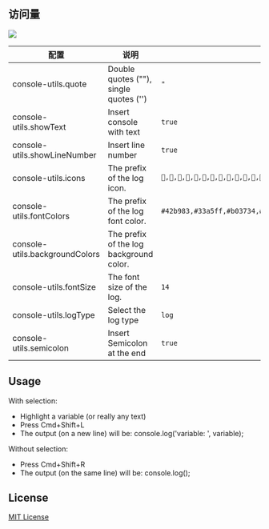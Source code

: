 ## 访问量

![](https://counter.anyask.dev/zxpzdtom/vscode-js-console-utils)

| 配置                           | 说明                                    | 默认值                                                                                                                                                                |
| ------------------------------ | --------------------------------------- | --------------------------------------------------------------------------------------------------------------------------------------------------------------------- |
| console-utils.quote            | Double quotes (""), single quotes ('')  | `"`                                                                                                                                                                   |
| console-utils.showText         | Insert console with text                | `true`                                                                                                                                                                |
| console-utils.showLineNumber   | Insert line number                      | `true`                                                                                                                                                                |
| console-utils.icons            | The prefix of the log icon.             | `🍏,🍎,🍐,🍊,🍋,🍌,🍉,🍇,🍓,🍒,🍑,🥥,🥝,🍅,🍆,🥑,🥒,🌶,🌽,🥕,🥔,🥐,🍞,🥖,🧀,🥚,🥓,🍖,🌭,🍔,🍕,🥪,🌮,🍣,🥟,🍤,🍢,🍡,🍧,🍰,🎂,🍭,🍬,🍫,🍿,🍩,🍪,🌰,🍯,🥛,🥤,🍺,🍻,🍷,🥃` |
| console-utils.fontColors       | The prefix of the log font color.       | `#42b983,#33a5ff,#b03734,#2eafb0,#6ec1c2,#ed9ec7,#fca650,#3f7cff,#93c0a4,#ea7e5c,#f5ce50,#465975,#ffdd4d,#7f2b82,#4fff4B,#e41a6a`                                     |
| console-utils.backgroundColors | The prefix of the log background color. |                                                                                                                                                                       |
| console-utils.fontSize         | The font size of the log.               | `14`                                                                                                                                                                  |
| console-utils.logType          | Select the log type                     | `log`                                                                                                                                                                 |
| console-utils.semicolon        | Insert Semicolon at the end             | `true`                                                                                                                                                                |

## Usage

With selection:

- Highlight a variable (or really any text)
- Press Cmd+Shift+L
- The output (on a new line) will be: console.log('variable: ', variable);

Without selection:

- Press Cmd+Shift+R
- The output (on the same line) will be: console.log();

## License

[MIT License](LICENSE)
